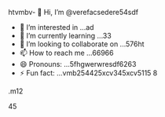 htvmbv- 👋 Hi, I’m @verefacsedere54sdf
- 👀 I’m interested in ...ad
- 🌱 I’m currently learning ...33
- 💞️ I’m looking to collaborate on ...576ht
- 📫 How to reach me ...66966
- 😄 Pronouns: ...5fhgwerwresdf6263
- ⚡ Fun fact: ...vmb254425xcv345xcv5115
8
<!---52151sadqw666
verefacsedere/verefacsedere is a ✨ special ✨ repository because its `README.md` (this file) appears on your GitHub profile.54
You can click the Preview link to take a look at59 your changes.12
--->.m12
45
